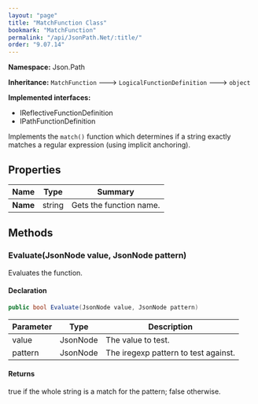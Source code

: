 ```yaml
---
layout: "page"
title: "MatchFunction Class"
bookmark: "MatchFunction"
permalink: "/api/JsonPath.Net/:title/"
order: "9.07.14"
---
```

**Namespace:** Json.Path

**Inheritance:**
`MatchFunction`
 🡒 
`LogicalFunctionDefinition`
 🡒 
`object`

**Implemented interfaces:**

- IReflectiveFunctionDefinition
- IPathFunctionDefinition

Implements the `match()` function which determines if a string exactly matches a regular
expression (using implicit anchoring).

## Properties

| Name | Type | Summary |
|---|---|---|
| **Name** | string | Gets the function name. |
## Methods

### Evaluate(JsonNode value, JsonNode pattern)

Evaluates the function.

#### Declaration

```c#
public bool Evaluate(JsonNode value, JsonNode pattern)
```
| Parameter | Type | Description |
|---|---|---|
| value | JsonNode | The value to test. |
| pattern | JsonNode | The iregexp pattern to test against. |

#### Returns

true if the whole string is a match for the pattern; false otherwise.

